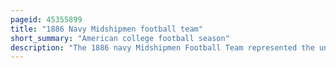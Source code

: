 ```yaml
---
pageid: 45355899
title: "1886 Navy Midshipmen football team"
short_summary: "American college football season"
description: "The 1886 navy Midshipmen Football Team represented the united States naval Academy in the 1886 College Football Season. This marks the second Time the School has played a multiple-game Season. The Squad was headed by half-back Clarence Stone. The Year began with consecutive Wins over Rivals st. John's College and Johns Hopkins, but then regressed with a Loss to the former and a close Victory over the Latter. The Year ended with Shutout Losses to the Princeton Reserve Squad and Gallaudet. The Season was the Program's longest until 1890, when that Year's Team played seven Games."
---
```

